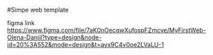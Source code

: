 #Simpe web template

figma link https://www.figma.com/file/7aK0nOecqwXufospFZmcve/MyFirstWeb-Olena-Daniil?type=design&node-id=20%3A552&mode=design&t=avx9C4v0oe2LVaLU-1